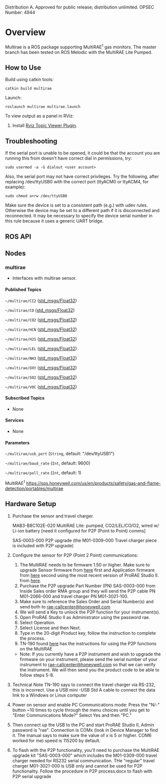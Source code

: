 Distribution A. Approved for public release; distribution unlimited. OPSEC Number: 4944

# Overview
Multirae is a ROS package supporting MultiRAE<sup>1</sup> gas monitors. The master branch has been tested on ROS Melodic with the MultiRAE Lite Pumped.

## How to Use
Build using catkin tools:

```
catkin build multirae 
```
Launch:
```
roslaunch multirae multirae.launch
```

To view output as a panel in RViz:

1. Install [Rviz Topic Viewer Plugin](https://gitlab.com/InstitutMaupertuis/topics_rviz_plugin).

## Troubleshooting
If the serial port is unable to be opened, it could be that the account you are running this from doesn't have correct dial in permissions, try: 
```
sudo usermod -a -G dialout <user account>
```
Also, the serial port may not have correct privileges. Try the following, after replacing /dev/ttyUSB0 with the correct port (ttyACM0 or ttyACM4, for example):

```
sudo chmod a+rw /dev/ttyUSB0 
```


Make sure the device is set to a consistent path (e.g.) with udev rules. Otherwise the device may be set to a different path if it is disconnected and reconnected. It may be necessary to specify the device serial number in this rule because it uses a generic UART bridge.

## ROS API

## Nodes

### multirae 
- Interfaces with multirae sensor.
#### Published Topics

`~/multirae/CI2` ([std\_msgs/Float32](http://docs.ros.org/en/melodic/api/std_msgs/html/msg/Float32.html))

`~/multirae/CO` ([std\_msgs/Float32](http://docs.ros.org/en/melodic/api/std_msgs/html/msg/Float32.html))

`~/multirae/CO2` ([std\_msgs/Float32](http://docs.ros.org/en/melodic/api/std_msgs/html/msg/Float32.html))

`~/multirae/HCN` ([std\_msgs/Float32](http://docs.ros.org/en/melodic/api/std_msgs/html/msg/Float32.html))

`~/multirae/H2S` ([std\_msgs/Float32](http://docs.ros.org/en/melodic/api/std_msgs/html/msg/Float32.html))

`~/multirae/LEL` ([std\_msgs/Float32](http://docs.ros.org/en/melodic/api/std_msgs/html/msg/Float32.html))

`~/multirae/NH3` ([std\_msgs/Float32](http://docs.ros.org/en/melodic/api/std_msgs/html/msg/Float32.html))

`~/multirae/OXY` ([std\_msgs/Float32](http://docs.ros.org/en/melodic/api/std_msgs/html/msg/Float32.html))

`~/multirae/SO2` ([std\_msgs/Float32](http://docs.ros.org/en/melodic/api/std_msgs/html/msg/Float32.html))

`~/multirae/VOC` ([std\_msgs/Float32](http://docs.ros.org/en/melodic/api/std_msgs/html/msg/Float32.html))

#### Subscribed Topics

- None

#### Services

- None

#### Parameters

`~/multirae/usb_port` (`String`, default: "/dev/ttyUSB1")

`~/multirae/baud_rate` (`Int`, default: 9600)

`~/multirae/poll_rate` (`Int`, default: 1)

MultiRAE<sup>1</sup> https://sps.honeywell.com/us/en/products/safety/gas-and-flame-detection/portables/multirae

## Hardware Setup
1. Purchase the sensor and travel charger.

    MAB3-B8C102E-020	MultiRAE Lite: pumped, CO2/LEL/CO/O2, wired w/ Li-ion battery [need it configured for P2P (Point to Point) comms]

    SAS-0003-000		P2P upgrade (the M01-0309-000 Travel charger piece is included with P2P upgrade)

2. Configure the sensor for P2P (Point 2 Point) communications:


    1.	The MultiRAE needs to be firmware 1.50 or higher.  Make sure to upgrade Sensor firmware from [here](https://www.raesystems.com/customer-care/firmware-updates/multirae-sensor-firmware) first and Application firmware from [here](https://www.raesystems.com/customer-care/firmware-updates/multirae-application-firmware) second using the most recent version of ProRAE Studio II. from [here](https://www.raesystems.com/customer-care/software-updates/prorae-studio-ii).
    2.	Purchase the P2P upgrade Part Number (PN) SAS-0003-000 from Inside Sales order RMA group and they will send the P2P cable PN M01-2066-000 and travel charger PN M01-3021-100.
    3.	Make sure to reference the Sales Order and Serial Number(s) and send both to rae-callcenter@honeywell.com
    4.	We will send a Key to unlock the P2P function for your instrument(s).
    5.	Open ProRAE Studio II as Administrator using the password rae.
    6.	Select Operation.
    7.	Select License and then Next.
    8.	Type in the 20-digit Product key, follow the instruction to complete the process.
    9.	TN-190 found [here](https://honsps.my.salesforce.com/sfc/p/300000000P5P/a/f30000004Xev/i3HA.QDuPieBXRs02VDih7CdqSD4R70mECG1JwqwydY) has the instructions for using the P2P functions on the MultiRAE 
    *	Note: If you currently have a P2P instrument and wish to upgrade the firmware on your instrument, please send the serial number of your instrument to rae-callcenter@honeywell.com so that we can verify the instrument.  We will then send you the product code to be able to follow steps 5-8.

3. Technical Note TN-190 says to connect the travel charger via RS-232, this is incorrect.  Use a USB mini -USB Std A cable to connect the data link to a Windows or Linux computer

4. Power on sensor and enable PC Communications mode: Press the "N/-" button ~10 times to cycle through the menu choices until you get to "Enter Communications Mode?"  Select Yes and then "PC."

5. Then connect up the USB to the PC and start ProRAE Studio II, Admin password is "rae".  Connection is COMx (look in Device Manager to find it.  The manual says to make sure the value of x is 5 or higher.  COM6 worked for me) speed is 115200 by default.  

6. To flash with the P2P functionality, you'll need to purchase the MultiRAE upgrade kit "SAS-0003-000" which includes the M01-0309-000 travel charger needed for RS232 serial communication.  THe "regular" travel charger M01-3021-000 is USB only and cannot be used for P2P functionality.  Follow the procedure in P2P process.docx to flash with P2P serial upgrade

